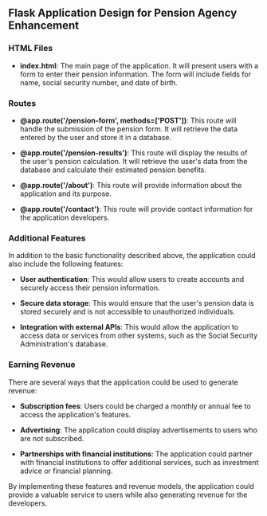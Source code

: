 ## Flask Application Design for Pension Agency Enhancement

### HTML Files

- **index.html**: The main page of the application. It will present users with a form to enter their pension information. The form will include fields for name, social security number, and date of birth.

### Routes

- **@app.route('/pension-form', methods=['POST'])**: This route will handle the submission of the pension form. It will retrieve the data entered by the user and store it in a database.

- **@app.route('/pension-results')**: This route will display the results of the user's pension calculation. It will retrieve the user's data from the database and calculate their estimated pension benefits.

- **@app.route('/about')**: This route will provide information about the application and its purpose.

- **@app.route('/contact')**: This route will provide contact information for the application developers.

### Additional Features

In addition to the basic functionality described above, the application could also include the following features:

- **User authentication**: This would allow users to create accounts and securely access their pension information.

- **Secure data storage**: This would ensure that the user's pension data is stored securely and is not accessible to unauthorized individuals.

- **Integration with external APIs**: This would allow the application to access data or services from other systems, such as the Social Security Administration's database.

### Earning Revenue

There are several ways that the application could be used to generate revenue:

- **Subscription fees**: Users could be charged a monthly or annual fee to access the application's features.

- **Advertising**: The application could display advertisements to users who are not subscribed.

- **Partnerships with financial institutions**: The application could partner with financial institutions to offer additional services, such as investment advice or financial planning.

By implementing these features and revenue models, the application could provide a valuable service to users while also generating revenue for the developers.